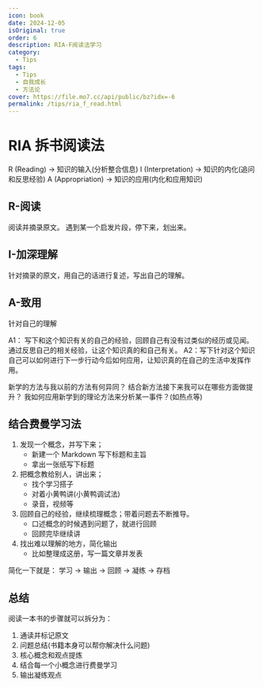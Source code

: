 ```yaml
---
icon: book
date: 2024-12-05
isOriginal: true
order: 6
description: RIA-F阅读法学习
category:
  - Tips
tags:
  - Tips
  - 自我成长
  - 方法论
cover: https://file.mo7.cc/api/public/bz?idx=-6
permalink: /tips/ria_f_read.html
---
```


# RIA 拆书阅读法

R (Reading) -> 知识的输入(分析整合信息)
I (Interpretation) -> 知识的内化(追问和反思经验)
A (Appropriation) -> 知识的应用(内化和应用知识)

## R-阅读

阅读并摘录原文。
遇到某一个启发片段，停下来，划出来。

## I-加深理解

针对摘录的原文，用自己的话进行复述，写出自己的理解。

## A-致用

针对自己的理解

A1： 写下和这个知识有关的自己的经验，回顾自己有没有过类似的经历或见闻。通过反思自己的相关经验，让这个知识真的和自己有关。
A2：写下针对这个知识自己可以如何进行下一步行动今后如何应用，让知识真的在自己的生活中发挥作用。

新学的方法与我以前的方法有何异同？
结合新方法接下来我可以在哪些方面做提升？
我如何应用新学到的理论方法来分析某一事件？(如热点等)

## 结合费曼学习法

1. 发现一个概念，并写下来；
   - 新建一个 Markdown 写下标题和主旨
   - 拿出一张纸写下标题
2. 把概念教给别人，讲出来；
   - 找个学习搭子
   - 对着小黄鸭讲(小黄鸭调试法)
   - 录音，视频等
3. 回顾自己的经验，继续梳理概念；带着问题去不断推导。
   - 口述概念的时候遇到问题了，就进行回顾
   - 回顾完毕继续讲
4. 找出难以理解的地方，简化输出
   - 比如整理成这册，写一篇文章并发表

简化一下就是： 学习 -> 输出 -> 回顾 -> 凝练 -> 存档

## 总结

阅读一本书的步骤就可以拆分为：

1. 通读并标记原文
2. 问题总结(书籍本身可以帮你解决什么问题)
3. 核心概念和观点提炼
4. 结合每一个小概念进行费曼学习
5. 输出凝练观点
